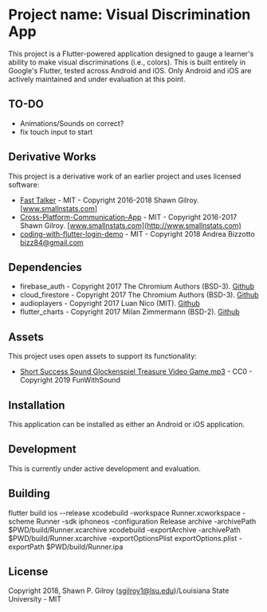 # Project name: Visual Discrimination App

This project is a Flutter-powered application designed to gauge a learner's ability to make visual discriminations (i.e., colors). This is built entirely in Google's Flutter, tested across Android and iOS. Only Android and iOS are actively maintained and under evaluation at this point.

## TO-DO

- Animations/Sounds on correct?
- fix touch input to start

## Derivative Works

This project is a derivative work of an earlier project and uses licensed software:

- [Fast Talker](https://github.com/miyamot0/FastTalkerSkiaSharp) - MIT - Copyright 2016-2018 Shawn Gilroy. [www.smallnstats.com]
- [Cross-Platform-Communication-App](https://github.com/miyamot0/Cross-Platform-Communication-App) - MIT - Copyright 2016-2017 Shawn Gilroy. [www.smallnstats.com](http://www.smallnstats.com)
- [coding-with-flutter-login-demo](https://github.com/bizz84/coding-with-flutter-login-demo) - MIT - Copyright 2018 Andrea Bizzotto [bizz84@gmail.com](bizz84@gmail.com)

## Dependencies

- firebase_auth - Copyright 2017 The Chromium Authors (BSD-3). [Github](https://github.com/flutter/plugins)
- cloud_firestore - Copyright 2017 The Chromium Authors (BSD-3). [Github](https://github.com/flutter/plugins)
- audioplayers - Copyright 2017 Luan Nico (MIT). [Github](https://github.com/luanpotter/audioplayers)
- flutter_charts - Copyright 2017 Milan Zimmermann (BSD-2). [Github](https://github.com/mzimmerm/flutter_charts)

## Assets

This project uses open assets to support its functionality:

- [Short Success Sound Glockenspiel Treasure Video Game.mp3](https://freesound.org/people/FunWithSound/sounds/456965/) - CC0 - Copyright 2019 FunWithSound

## Installation

This application can be installed as either an Android or iOS application.  

## Development

This is currently under active development and evaluation.

## Building

flutter build ios --release
xcodebuild -workspace Runner.xcworkspace -scheme Runner -sdk iphoneos -configuration Release archive -archivePath $PWD/build/Runner.xcarchive
xcodebuild -exportArchive -archivePath $PWD/build/Runner.xcarchive -exportOptionsPlist exportOptions.plist -exportPath $PWD/build/Runner.ipa

## License

Copyright 2018, Shawn P. Gilroy (sgilroy1@lsu.edu)/Louisiana State University - MIT